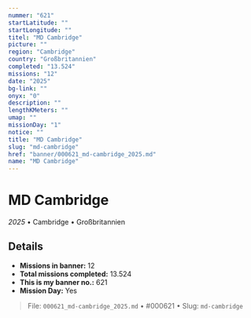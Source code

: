 ```yaml
---
nummer: "621"
startLatitude: ""
startLongitude: ""
titel: "MD Cambridge"
picture: ""
region: "Cambridge"
country: "Großbritannien"
completed: "13.524"
missions: "12"
date: "2025"
bg-link: ""
onyx: "0"
description: ""
lengthKMeters: ""
umap: ""
missionDay: "1"
notice: ""
title: "MD Cambridge"
slug: "md-cambridge"
href: "banner/000621_md-cambridge_2025.md"
name: "MD Cambridge"
---
```

# MD Cambridge

*2025* • Cambridge • Großbritannien





## Details

- **Missions in banner:** 12
- **Total missions completed:** 13.524
- **This is my banner no.:** 621
- **Mission Day:** Yes





> File: `000621_md-cambridge_2025.md`
> • #000621
> • Slug: `md-cambridge`
